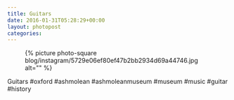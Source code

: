 ```yaml
---
title: Guitars
date: 2016-01-31T05:28:29+00:00
layout: photopost
categories:
---
```


<figure class="photo photo--square">
  {% picture photo-square blog/instagram/5729e06ef80ef47b2bb2934d69a44746.jpg alt="" %}
</figure>

Guitars
#oxford #ashmolean #ashmoleanmuseum #museum #music #guitar #history
